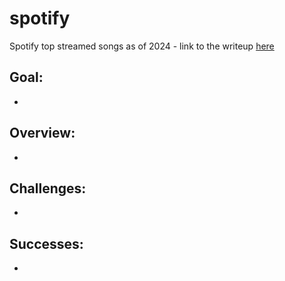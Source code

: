 # spotify
Spotify top streamed songs as of 2024 - link to the writeup [here](https://github.com/calebs15/spotify/blob/main/PROJECT%20WRITEUP.md)

## Goal:
- 

## Overview:
- 

## Challenges:
-

## Successes:
- 
